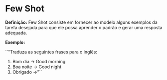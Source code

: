 # Few Shot
>
**Definição:** 
Few Shot consiste em fornecer ao modelo alguns exemplos da tarefa 
desejada para que ele possa aprender o padrão e gerar uma resposta 
adequada.
>
>
**Exemplo:** 
>
> 
``"Traduza as seguintes frases para o inglês:
1. Bom dia -> Good morning
2. Boa noite -> Good night
3. Obrigado ->"``
>

